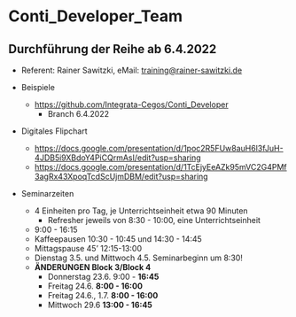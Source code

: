 # Conti_Developer_Team

## Durchführung der Reihe ab 6.4.2022

* Referent: Rainer Sawitzki, eMail: training@rainer-sawitzki.de

* Beispiele
  * https://github.com/Integrata-Cegos/Conti_Developer
    *  Branch 6.4.2022
    
* Digitales Flipchart
  * https://docs.google.com/presentation/d/1poc2R5FUw8auH6l3fJuH-4JDB5i9XBdoY4PiCQrmAsI/edit?usp=sharing
  * https://docs.google.com/presentation/d/1TcEjyEeAZk95mVC2G4PMf3agRx43XpoqTcdScUjmDBM/edit?usp=sharing
  
* Seminarzeiten
  * 4 Einheiten pro Tag, je Unterrichtseinheit etwa 90 Minuten
    * Refresher jeweils von 8:30 - 10:00, eine Unterrichtseinheit
  * 9:00 - 16:15
  * Kaffeepausen 10:30 - 10:45 und 14:30 - 14:45
  * Mittagspause 45’ 12:15-13:00
  * Dienstag 3.5. und Mittwoch 4.5. Seminarbeginn um 8:30! 
  * **ÄNDERUNGEN Block 3/Block 4**
    * Donnerstag 23.6. 9:00 - **16:45**
    * Freitag 24.6. **8:00 - 16:00**
    * Freitag 24.6., 1.7. **8:00 - 16:00**
    * Mittwoch 29.6 **13:00 - 16:45**
